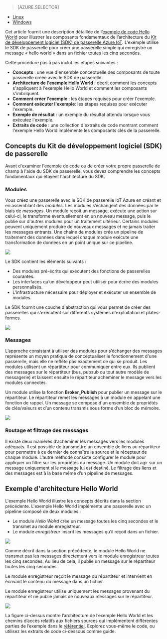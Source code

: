 > [AZURE.SELECTOR]
- [Linux](../articles/iot-hub/iot-hub-linux-gateway-sdk-get-started.md)
- [Windows](../articles/iot-hub/iot-hub-windows-gateway-sdk-get-started.md)

Cet article fournit une description détaillée de l’[exemple de code Hello World][lnk-helloworld-sample] pour illustrer les composants fondamentaux de l’architecture du [Kit de développement logiciel (SDK) de passerelle Azure IoT][lnk-gateway-sdk]. L'exemple utilise le SDK de passerelle pour créer une passerelle simple qui enregistre un message « hello world » dans un fichier toutes les cinq secondes.

Cette procédure pas à pas inclut les étapes suivantes :

- **Concepts** : une vue d'ensemble conceptuelle des composants de toute passerelle créée avec le SDK de passerelle.
- **Architecture de l'exemple Hello World** : décrit comment les concepts s'appliquent à l'exemple Hello World et comment les composants s'imbriquent.
- **Comment créer l'exemple** : les étapes requises pour créer l'exemple.
- **Comment exécuter l'exemple**: les étapes requises pour exécuter l'exemple.
- **Exemple de résultat** : un exemple du résultat attendu lorsque vous exécutez l'exemple.
- **Extraits de code** : une collection d'extraits de code montrant comment l'exemple Hello World implémente les composants clés de la passerelle.

## Concepts du Kit de développement logiciel (SDK) de passerelle

Avant d'examiner l'exemple de code ou de créer votre propre passerelle de champ à l'aide du SDK de passerelle, vous devez comprendre les concepts fondamentaux qui étayent l'architecture du SDK.

### Modules

Vous créez une passerelle avec le SDK de passerelle IoT Azure en créant et en assemblant des *modules*. Les modules s’échangent des données par le biais de *messages*. Un module reçoit un message, exécute une action sur celui-ci, le transforme éventuellement en un nouveau message, puis le publie sur d'autres modules pour un traitement ultérieur. Certains modules peuvent uniquement produire de nouveaux messages et ne jamais traiter les messages entrants. Une chaîne de modules crée un pipeline de traitement des données dans lequel chaque module exécute une transformation de données en un point unique sur ce pipeline.

![][1]
 
Le SDK contient les éléments suivants :

- Des modules pré-écrits qui exécutent des fonctions de passerelles courantes.
- Les interfaces qu’un développeur peut utiliser pour écrire des modules personnalisés.
- L'infrastructure nécessaire pour déployer et exécuter un ensemble de modules.

Le SDK fournit une couche d'abstraction qui vous permet de créer des passerelles qui s'exécutent sur différents systèmes d'exploitation et plates-formes.

![][2]

### Messages

L’approche consistant à utiliser des modules pour s’échanger des messages représente un moyen pratique de conceptualiser le fonctionnement d'une passerelle, mais elle ne reflète pas exactement ce qui se produit. Les modules utilisent un répartiteur pour communiquer entre eux. Ils publient des messages sur le répartiteur (bus, pubsub ou tout autre modèle de messagerie) et laissent ensuite le répartiteur acheminer le message vers les modules connectés.

Un module utilise la fonction **Broker\_Publish** pour publier un message sur le répartiteur. Le répartiteur remet les messages à un module en appelant une fonction de rappel. Un message se compose d'un ensemble de propriétés de clés/valeurs et d’un contenu transmis sous forme d’un bloc de mémoire.

![][3]

### Routage et filtrage des messages

Il existe deux manières d’acheminer les messages vers les modules adéquats. Il est possible de transmettre un ensemble de liens au répartiteur pour permettre à ce dernier de connaître la source et le récepteur de chaque module. L’autre méthode consiste configurer le module pour appliquer un filtre sur les propriétés du message. Un module doit agir sur un message uniquement si le message lui est destiné. Le filtrage des liens et des messages est à la base même d’un pipeline de messages.

## Exemple d'architecture Hello World

L'exemple Hello World illustre les concepts décrits dans la section précédente. L'exemple Hello World implémente une passerelle avec un pipeline composé de deux modules :

-	Le module *Hello Wolrd* crée un message toutes les cinq secondes et le transmet au module enregistreur.
-	Le module *enregistreur* inscrit les messages qu’il reçoit dans un fichier.

![][4]

Comme décrit dans la section précédente, le module Hello World ne transmet pas les messages directement vers le module enregistreur toutes les cinq secondes. Au lieu de cela, il publie un message sur le répartiteur toutes les cinq secondes.

Le module enregistreur reçoit le message du répartiteur et intervient en écrivant le contenu du message dans un fichier.

Le module enregistreur utilise uniquement les messages provenant du répartiteur et ne publie jamais de nouveaux messages sur le répartiteur.

![][5]

La figure ci-dessus montre l’architecture de l’exemple Hello World et les chemins d’accès relatifs aux fichiers sources qui implémentent différentes parties de l’exemple dans le [référentiel][lnk-gateway-sdk]. Explorez vous-même le code, ou utilisez les extraits de code ci-dessous comme guide.

<!-- Images -->
[1]: media/iot-hub-gateway-sdk-getstarted-selector/modules.png
[2]: media/iot-hub-gateway-sdk-getstarted-selector/modules_2.png
[3]: media/iot-hub-gateway-sdk-getstarted-selector/messages_1.png
[4]: media/iot-hub-gateway-sdk-getstarted-selector/high_level_architecture.png
[5]: media/iot-hub-gateway-sdk-getstarted-selector/detailed_architecture.png

<!-- Links -->
[lnk-helloworld-sample]: https://github.com/Azure/azure-iot-gateway-sdk/tree/master/samples/hello_world
[lnk-gateway-sdk]: https://github.com/Azure/azure-iot-gateway-sdk

<!---HONumber=AcomDC_0928_2016-->